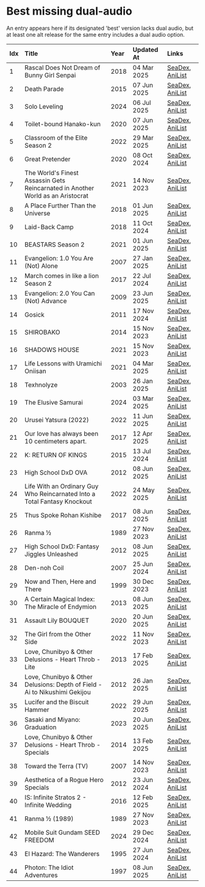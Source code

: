 # Best missing dual-audio

An entry appears here if its designated 'best' version lacks dual audio, but at least one alt release for the same entry includes a dual audio option.


| Idx | Title                                                                           | Year | Updated At  | Links                                                                              |
| :---| :-------------------------------------------------------------------------------| :----| :-----------| :----------------------------------------------------------------------------------|
| 1   | Rascal Does Not Dream of Bunny Girl Senpai                                      | 2018 | 04 Mar 2025 | [SeaDex](https://releases.moe/101291/), [AniList](https://anilist.co/anime/101291) |
| 2   | Death Parade                                                                    | 2015 | 07 Jun 2025 | [SeaDex](https://releases.moe/20931/), [AniList](https://anilist.co/anime/20931)   |
| 3   | Solo Leveling                                                                   | 2024 | 06 Jul 2025 | [SeaDex](https://releases.moe/151807/), [AniList](https://anilist.co/anime/151807) |
| 4   | Toilet-bound Hanako-kun                                                         | 2020 | 07 Jun 2025 | [SeaDex](https://releases.moe/108463/), [AniList](https://anilist.co/anime/108463) |
| 5   | Classroom of the Elite Season 2                                                 | 2022 | 29 Mar 2025 | [SeaDex](https://releases.moe/145545/), [AniList](https://anilist.co/anime/145545) |
| 6   | Great Pretender                                                                 | 2020 | 08 Oct 2024 | [SeaDex](https://releases.moe/110349/), [AniList](https://anilist.co/anime/110349) |
| 7   | The World's Finest Assassin Gets Reincarnated in Another World as an Aristocrat | 2021 | 14 Nov 2023 | [SeaDex](https://releases.moe/129898/), [AniList](https://anilist.co/anime/129898) |
| 8   | A Place Further Than the Universe                                               | 2018 | 01 Jun 2025 | [SeaDex](https://releases.moe/99426/), [AniList](https://anilist.co/anime/99426)   |
| 9   | Laid-Back Camp                                                                  | 2018 | 11 Oct 2024 | [SeaDex](https://releases.moe/98444/), [AniList](https://anilist.co/anime/98444)   |
| 10  | BEASTARS Season 2                                                               | 2021 | 01 Jun 2025 | [SeaDex](https://releases.moe/114194/), [AniList](https://anilist.co/anime/114194) |
| 11  | Evangelion: 1.0 You Are (Not) Alone                                             | 2007 | 27 Jan 2025 | [SeaDex](https://releases.moe/2759/), [AniList](https://anilist.co/anime/2759)     |
| 12  | March comes in like a lion Season 2                                             | 2017 | 22 Jul 2024 | [SeaDex](https://releases.moe/98478/), [AniList](https://anilist.co/anime/98478)   |
| 13  | Evangelion: 2.0 You Can (Not) Advance                                           | 2009 | 23 Jun 2025 | [SeaDex](https://releases.moe/3784/), [AniList](https://anilist.co/anime/3784)     |
| 14  | Gosick                                                                          | 2011 | 17 Nov 2024 | [SeaDex](https://releases.moe/8425/), [AniList](https://anilist.co/anime/8425)     |
| 15  | SHIROBAKO                                                                       | 2014 | 15 Nov 2023 | [SeaDex](https://releases.moe/20812/), [AniList](https://anilist.co/anime/20812)   |
| 16  | SHADOWS HOUSE                                                                   | 2021 | 15 Nov 2023 | [SeaDex](https://releases.moe/125038/), [AniList](https://anilist.co/anime/125038) |
| 17  | Life Lessons with Uramichi Oniisan                                              | 2021 | 04 Mar 2025 | [SeaDex](https://releases.moe/112802/), [AniList](https://anilist.co/anime/112802) |
| 18  | Texhnolyze                                                                      | 2003 | 26 Jan 2025 | [SeaDex](https://releases.moe/26/), [AniList](https://anilist.co/anime/26)         |
| 19  | The Elusive Samurai                                                             | 2024 | 03 Mar 2025 | [SeaDex](https://releases.moe/162896/), [AniList](https://anilist.co/anime/162896) |
| 20  | Urusei Yatsura (2022)                                                           | 2022 | 11 Jun 2025 | [SeaDex](https://releases.moe/143277/), [AniList](https://anilist.co/anime/143277) |
| 21  | Our love has always been 10 centimeters apart.                                  | 2017 | 12 Apr 2025 | [SeaDex](https://releases.moe/98977/), [AniList](https://anilist.co/anime/98977)   |
| 22  | K: RETURN OF KINGS                                                              | 2015 | 13 Jul 2024 | [SeaDex](https://releases.moe/20913/), [AniList](https://anilist.co/anime/20913)   |
| 23  | High School DxD OVA                                                             | 2012 | 08 Jun 2025 | [SeaDex](https://releases.moe/12729/), [AniList](https://anilist.co/anime/12729)   |
| 24  | Life With an Ordinary Guy Who Reincarnated Into a Total Fantasy Knockout        | 2022 | 24 May 2025 | [SeaDex](https://releases.moe/134252/), [AniList](https://anilist.co/anime/134252) |
| 25  | Thus Spoke Rohan Kishibe                                                        | 2017 | 08 Jun 2025 | [SeaDex](https://releases.moe/21778/), [AniList](https://anilist.co/anime/21778)   |
| 26  | Ranma ½                                                                         | 1989 | 27 Nov 2023 | [SeaDex](https://releases.moe/210/), [AniList](https://anilist.co/anime/210)       |
| 27  | High School DxD: Fantasy Jiggles Unleashed                                      | 2012 | 08 Jun 2025 | [SeaDex](https://releases.moe/13357/), [AniList](https://anilist.co/anime/13357)   |
| 28  | Den-noh Coil                                                                    | 2007 | 25 Jun 2024 | [SeaDex](https://releases.moe/2164/), [AniList](https://anilist.co/anime/2164)     |
| 29  | Now and Then, Here and There                                                    | 1999 | 30 Dec 2023 | [SeaDex](https://releases.moe/160/), [AniList](https://anilist.co/anime/160)       |
| 30  | A Certain Magical Index: The Miracle of Endymion                                | 2013 | 08 Jun 2025 | [SeaDex](https://releases.moe/11743/), [AniList](https://anilist.co/anime/11743)   |
| 31  | Assault Lily BOUQUET                                                            | 2020 | 20 Jun 2025 | [SeaDex](https://releases.moe/112479/), [AniList](https://anilist.co/anime/112479) |
| 32  | The Girl from the Other Side                                                    | 2022 | 11 Nov 2023 | [SeaDex](https://releases.moe/130550/), [AniList](https://anilist.co/anime/130550) |
| 33  | Love, Chunibyo & Other Delusions - Heart Throb - Lite                           | 2013 | 17 Feb 2025 | [SeaDex](https://releases.moe/20582/), [AniList](https://anilist.co/anime/20582)   |
| 34  | Love, Chunibyo & Other Delusions: Depth of Field - Ai to Nikushimi Gekijou      | 2012 | 26 Jan 2025 | [SeaDex](https://releases.moe/15879/), [AniList](https://anilist.co/anime/15879)   |
| 35  | Lucifer and the Biscuit Hammer                                                  | 2022 | 29 Jun 2025 | [SeaDex](https://releases.moe/144323/), [AniList](https://anilist.co/anime/144323) |
| 36  | Sasaki and Miyano: Graduation                                                   | 2023 | 20 Jun 2025 | [SeaDex](https://releases.moe/146743/), [AniList](https://anilist.co/anime/146743) |
| 37  | Love, Chunibyo & Other Delusions - Heart Throb - Specials                       | 2014 | 13 Feb 2025 | [SeaDex](https://releases.moe/20777/), [AniList](https://anilist.co/anime/20777)   |
| 38  | Toward the Terra (TV)                                                           | 2007 | 14 Nov 2023 | [SeaDex](https://releases.moe/2158/), [AniList](https://anilist.co/anime/2158)     |
| 39  | Aesthetica of a Rogue Hero Specials                                             | 2012 | 23 Jun 2024 | [SeaDex](https://releases.moe/15729/), [AniList](https://anilist.co/anime/15729)   |
| 40  | IS: Infinite Stratos 2 - Infinite Wedding                                       | 2016 | 12 Feb 2025 | [SeaDex](https://releases.moe/98860/), [AniList](https://anilist.co/anime/98860)   |
| 41  | Ranma ½ (1989)                                                                  | 1989 | 27 Nov 2023 | [SeaDex](https://releases.moe/149939/), [AniList](https://anilist.co/anime/149939) |
| 42  | Mobile Suit Gundam SEED FREEDOM                                                 | 2024 | 29 Dec 2024 | [SeaDex](https://releases.moe/134761/), [AniList](https://anilist.co/anime/134761) |
| 43  | El Hazard: The Wanderers                                                        | 1995 | 27 Jun 2024 | [SeaDex](https://releases.moe/116/), [AniList](https://anilist.co/anime/116)       |
| 44  | Photon: The Idiot Adventures                                                    | 1997 | 08 Jun 2025 | [SeaDex](https://releases.moe/1944/), [AniList](https://anilist.co/anime/1944)     |